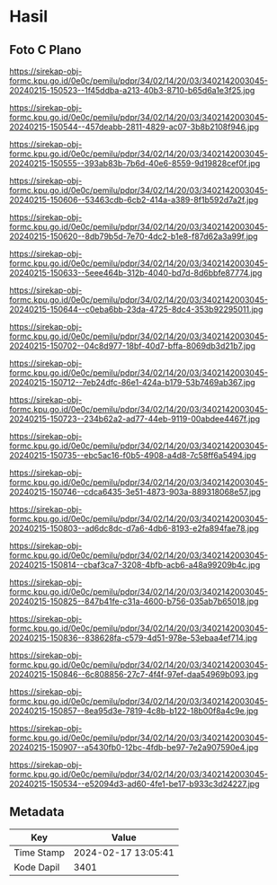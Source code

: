 # Hasil

## Foto C Plano

https://sirekap-obj-formc.kpu.go.id/0e0c/pemilu/pdpr/34/02/14/20/03/3402142003045-20240215-150523--1f45ddba-a213-40b3-8710-b65d6a1e3f25.jpg

https://sirekap-obj-formc.kpu.go.id/0e0c/pemilu/pdpr/34/02/14/20/03/3402142003045-20240215-150544--457deabb-2811-4829-ac07-3b8b2108f946.jpg

https://sirekap-obj-formc.kpu.go.id/0e0c/pemilu/pdpr/34/02/14/20/03/3402142003045-20240215-150555--393ab83b-7b6d-40e6-8559-9d19828cef0f.jpg

https://sirekap-obj-formc.kpu.go.id/0e0c/pemilu/pdpr/34/02/14/20/03/3402142003045-20240215-150606--53463cdb-6cb2-414a-a389-8f1b592d7a2f.jpg

https://sirekap-obj-formc.kpu.go.id/0e0c/pemilu/pdpr/34/02/14/20/03/3402142003045-20240215-150620--8db79b5d-7e70-4dc2-b1e8-f87d62a3a99f.jpg

https://sirekap-obj-formc.kpu.go.id/0e0c/pemilu/pdpr/34/02/14/20/03/3402142003045-20240215-150633--5eee464b-312b-4040-bd7d-8d6bbfe87774.jpg

https://sirekap-obj-formc.kpu.go.id/0e0c/pemilu/pdpr/34/02/14/20/03/3402142003045-20240215-150644--c0eba6bb-23da-4725-8dc4-353b92295011.jpg

https://sirekap-obj-formc.kpu.go.id/0e0c/pemilu/pdpr/34/02/14/20/03/3402142003045-20240215-150702--04c8d977-18bf-40d7-bffa-8069db3d21b7.jpg

https://sirekap-obj-formc.kpu.go.id/0e0c/pemilu/pdpr/34/02/14/20/03/3402142003045-20240215-150712--7eb24dfc-86e1-424a-b179-53b7469ab367.jpg

https://sirekap-obj-formc.kpu.go.id/0e0c/pemilu/pdpr/34/02/14/20/03/3402142003045-20240215-150723--234b62a2-ad77-44eb-9119-00abdee4467f.jpg

https://sirekap-obj-formc.kpu.go.id/0e0c/pemilu/pdpr/34/02/14/20/03/3402142003045-20240215-150735--ebc5ac16-f0b5-4908-a4d8-7c58ff6a5494.jpg

https://sirekap-obj-formc.kpu.go.id/0e0c/pemilu/pdpr/34/02/14/20/03/3402142003045-20240215-150746--cdca6435-3e51-4873-903a-889318068e57.jpg

https://sirekap-obj-formc.kpu.go.id/0e0c/pemilu/pdpr/34/02/14/20/03/3402142003045-20240215-150803--ad6dc8dc-d7a6-4db6-8193-e2fa894fae78.jpg

https://sirekap-obj-formc.kpu.go.id/0e0c/pemilu/pdpr/34/02/14/20/03/3402142003045-20240215-150814--cbaf3ca7-3208-4bfb-acb6-a48a99209b4c.jpg

https://sirekap-obj-formc.kpu.go.id/0e0c/pemilu/pdpr/34/02/14/20/03/3402142003045-20240215-150825--847b41fe-c31a-4600-b756-035ab7b65018.jpg

https://sirekap-obj-formc.kpu.go.id/0e0c/pemilu/pdpr/34/02/14/20/03/3402142003045-20240215-150836--838628fa-c579-4d51-978e-53ebaa4ef714.jpg

https://sirekap-obj-formc.kpu.go.id/0e0c/pemilu/pdpr/34/02/14/20/03/3402142003045-20240215-150846--6c808856-27c7-4f4f-97ef-daa54969b093.jpg

https://sirekap-obj-formc.kpu.go.id/0e0c/pemilu/pdpr/34/02/14/20/03/3402142003045-20240215-150857--8ea95d3e-7819-4c8b-b122-18b00f8a4c9e.jpg

https://sirekap-obj-formc.kpu.go.id/0e0c/pemilu/pdpr/34/02/14/20/03/3402142003045-20240215-150907--a5430fb0-12bc-4fdb-be97-7e2a907590e4.jpg

https://sirekap-obj-formc.kpu.go.id/0e0c/pemilu/pdpr/34/02/14/20/03/3402142003045-20240215-150534--e52094d3-ad60-4fe1-be17-b933c3d24227.jpg


## Metadata

| Key        | Value               |
| ---------- | ------------------- |
| Time Stamp | 2024-02-17 13:05:41 |
| Kode Dapil | 3401                |



